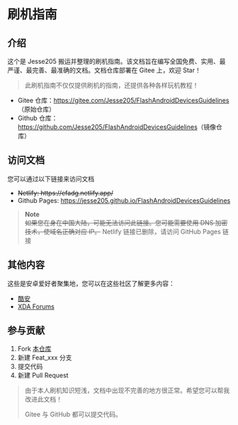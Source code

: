 # 刷机指南

## 介绍

这个是 Jesse205 搬运并整理的刷机指南。该文档旨在编写全国免费、实用、最严谨、最完善、最准确的文档。文档仓库部署在 Gitee 上，欢迎 Star！

> 此刷机指南不仅仅提供刷机的指南，还提供各种各样玩机教程！

* Gitee 仓库：<https://gitee.com/Jesse205/FlashAndroidDevicesGuidelines>（原始仓库）
* Github 仓库：<https://github.com/Jesse205/FlashAndroidDevicesGuidelines>（镜像仓库）

## 访问文档

您可以通过以下链接来访问文档

* ~~Netlify: https:\/\/efadg.netlify.app\/~~
* Github Pages: <https://jesse205.github.io/FlashAndroidDevicesGuidelines>

> **Note**\
> ~~如果您在身在中国大陆，可能无法访问此链接。您可能需要使用 DNS 加密技术，使域名正确对应 IP。~~
> Netlify 链接已删除，请访问 GitHub Pages 链接

## 其他内容

这些是安卓爱好者聚集地，您可以在这些社区了解更多内容：

* [酷安](https://www.coolapk.com/)
* [XDA Forums](https://forum.xda-developers.com/)

## 参与贡献

1. Fork [本仓库](https://gitee.com/Jesse205/FlashAndroidDevicesGuidelines)
2. 新建 Feat_xxx 分支
3. 提交代码
4. 新建 Pull Request

> 由于本人刷机知识短浅，文档中出现不完善的地方很正常。希望您可以帮我改进此文档！
>
> Gitee 与 GitHub 都可以提交代码。
